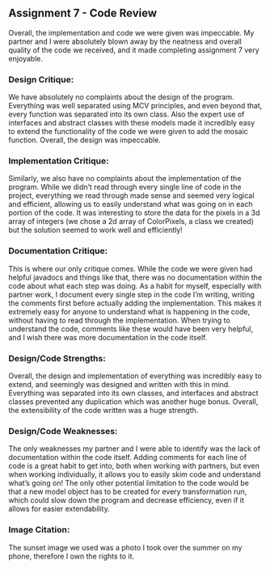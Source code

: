 ## Assignment 7 - Code Review

Overall, the implementation and code we were given was impeccable. My partner and I were absolutely blown away by the neatness and overall quality of the code we received, and it made completing assignment 7 very enjoyable.

### Design Critique:
We have absolutely no complaints about the design of the program. Everything was well separated using MCV principles, and even beyond that, every function was separated into its own class. Also the expert use of interfaces and abstract classes with these models made it incredibly easy to extend the functionality of the code we were given to add the mosaic function. Overall, the design was impeccable.

### Implementation Critique:
Similarly, we also have no complaints about the implementation of the program. While we didn’t read through every single line of code in the project, everything we read through made sense and seemed very logical and efficient, allowing us to easily understand what was going on in each portion of the code. It was interesting to store the data for the pixels in a 3d array of integers (we chose a 2d array of ColorPixels, a class we created) but the solution seemed to work well and efficiently!

### Documentation Critique:
This is where our only critique comes. While the code we were given had helpful javadocs and things like that, there was no documentation within the code about what each step was doing. As a habit for myself, especially with partner work, I document every single step in the code I’m writing, writing the comments first before actually adding the implementation. This makes it extremely easy for anyone to understand what is happening in the code, without having to read through the implementation. When trying to understand the code, comments like these would have been very helpful, and I wish there was more documentation in the code itself.

### Design/Code Strengths:
Overall, the design and implementation of everything was incredibly easy to extend, and seemingly was designed and written with this in mind. Everything was separated into its own classes, and interfaces and abstract classes prevented any duplication which was another huge bonus. Overall, the extensibility of the code written was a huge strength.

### Design/Code Weaknesses:
The only weaknesses my partner and I were able to identify was the lack of documentation within the code itself. Adding comments for each line of code is a great habit to get into, both when working with partners, but even when working individually, it allows you to easily skim code and understand what’s going on! The only other potential limitation to the code would be that a new model object has to be created for every transformation run, which could slow down the program and decrease efficiency, even if it allows for easier extendability.

### Image Citation:
The sunset image we used was a photo I took over the summer on my phone, therefore I own the rights to it.